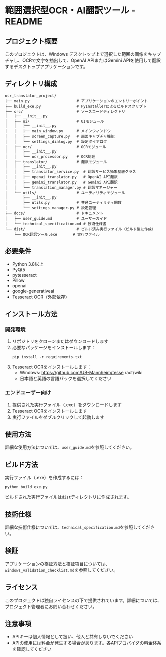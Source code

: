 # 範囲選択型OCR・AI翻訳ツール - README

## プロジェクト概要

このプロジェクトは、Windows デスクトップ上で選択した範囲の画像をキャプチャし、OCRで文字を抽出して、OpenAI APIまたはGemini APIを使用して翻訳するデスクトップアプリケーションです。

## ディレクトリ構成

```
ocr_translator_project/
├── main.py                     # アプリケーションのエントリーポイント
├── build_exe.py                # PyInstallerによるビルドスクリプト
├── src/                        # ソースコードディレクトリ
│   ├── __init__.py
│   ├── ui/                     # UIモジュール
│   │   ├── __init__.py
│   │   ├── main_window.py      # メインウィンドウ
│   │   ├── screen_capture.py   # 画面キャプチャ機能
│   │   └── settings_dialog.py  # 設定ダイアログ
│   ├── ocr/                    # OCRモジュール
│   │   ├── __init__.py
│   │   └── ocr_processor.py    # OCR処理
│   ├── translator/             # 翻訳モジュール
│   │   ├── __init__.py
│   │   ├── translator_service.py  # 翻訳サービス抽象基底クラス
│   │   ├── openai_translator.py   # OpenAI API翻訳
│   │   ├── gemini_translator.py   # Gemini API翻訳
│   │   └── translation_manager.py # 翻訳マネージャー
│   └── utils/                  # ユーティリティモジュール
│       ├── __init__.py
│       ├── utils.py            # 共通ユーティリティ関数
│       └── settings_manager.py # 設定管理
├── docs/                       # ドキュメント
│   ├── user_guide.md           # ユーザーガイド
│   └── technical_specification.md # 技術仕様書
└── dist/                       # ビルド済み実行ファイル（ビルド後に作成）
    └── OCR翻訳ツール.exe       # 実行ファイル
```

## 必要条件

- Python 3.8以上
- PyQt5
- pytesseract
- Pillow
- openai
- google-generativeai
- Tesseract OCR（外部依存）

## インストール方法

### 開発環境

1. リポジトリをクローンまたはダウンロードします
2. 必要なパッケージをインストールします：
   ```
   pip install -r requirements.txt
   ```
3. Tesseract OCRをインストールします：
   - Windows: https://github.com/UB-Mannheim/tesse ract/wiki
   - 日本語と英語の言語パックを選択してください

### エンドユーザー向け

1. 提供された実行ファイル（.exe）をダウンロードします
2. Tesseract OCRをインストールします
3. 実行ファイルをダブルクリックして起動します

## 使用方法

詳細な使用方法については、`user_guide.md`を参照してください。

## ビルド方法

実行ファイル（.exe）を作成するには：

```
python build_exe.py
```

ビルドされた実行ファイルは`dist`ディレクトリに作成されます。

## 技術仕様

詳細な技術仕様については、`technical_specification.md`を参照してください。

## 検証

アプリケーションの検証方法と検証項目については、`windows_validation_checklist.md`を参照してください。

## ライセンス

このプロジェクトは独自ライセンスの下で提供されています。詳細については、プロジェクト管理者にお問い合わせください。

## 注意事項

- APIキーは個人情報として扱い、他人と共有しないでください
- APIの使用には料金が発生する場合があります。各APIプロバイダの料金体系を確認してください
